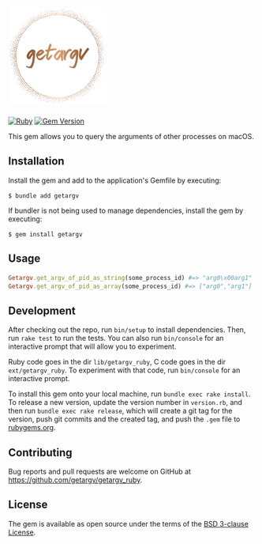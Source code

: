 <h1><img src="logo.svg" width="200" alt="getargv"></h1>

[![Ruby](https://github.com/getargv/getargv_ruby/actions/workflows/main.yml/badge.svg)](https://github.com/getargv/getargv_ruby/actions/workflows/main.yml)
[![Gem Version](https://badge.fury.io/rb/getargv.svg)](https://badge.fury.io/rb/getargv)

This gem allows you to query the arguments of other processes on macOS.

## Installation

Install the gem and add to the application's Gemfile by executing:

    $ bundle add getargv

If bundler is not being used to manage dependencies, install the gem by executing:

    $ gem install getargv

## Usage

```ruby
Getargv.get_argv_of_pid_as_string(some_process_id) #=> "arg0\x00arg1"
Getargv.get_argv_of_pid_as_array(some_process_id) #=> ["arg0","arg1"]
```

## Development

After checking out the repo, run `bin/setup` to install dependencies. Then, run `rake test` to run the tests. You can also run `bin/console` for an interactive prompt that will allow you to experiment.

Ruby code goes in the dir `lib/getargv_ruby`, C code goes in the dir `ext/getargv_ruby`.  To experiment with that code, run `bin/console` for an interactive prompt.

To install this gem onto your local machine, run `bundle exec rake install`. To release a new version, update the version number in `version.rb`, and then run `bundle exec rake release`, which will create a git tag for the version, push git commits and the created tag, and push the `.gem` file to [rubygems.org](https://rubygems.org).

## Contributing

Bug reports and pull requests are welcome on GitHub at https://github.com/getargv/getargv_ruby.

## License

The gem is available as open source under the terms of the [BSD 3-clause License](https://opensource.org/licenses/BSD-3-Clause).

